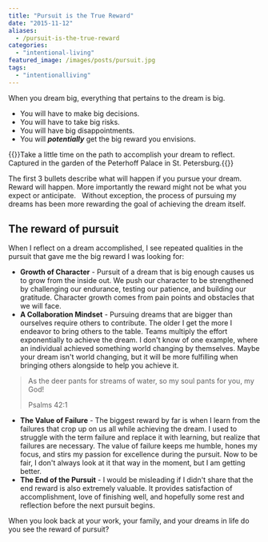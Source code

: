```yaml
---
title: "Pursuit is the True Reward"
date: "2015-11-12"
aliases:
  - /pursuit-is-the-true-reward
categories: 
  - "intentional-living"
featured_image: /images/posts/pursuit.jpg
tags: 
  - "intentionalliving"
---
```


When you dream big, everything that pertains to the dream is big.

- You will have to make big decisions.
- You will have to take big risks.
- You will have big disappointments.
- You will **_potentially_** get the big reward you envisions.

{{<featuredimage class="inline-feature-image">}}Take a little time on the path to accomplish your dream to reflect.  Captured in the garden of the Peterhoff Palace in St. Petersburg.{{</featuredimage>}}

The first 3 bullets describe what will happen if you pursue your dream. Reward will happen. More importantly the reward might not be what you expect or anticipate.   Without exception, the process of pursuing my dreams has been more rewarding the goal of achieving the dream itself.

## The reward of pursuit

When I reflect on a dream accomplished, I see repeated qualities in the pursuit that gave me the big reward I was looking for:

- **Growth of Character** - Pursuit of a dream that is big enough causes us to grow from the inside out. We push our character to be strengthened by challenging our endurance, testing our patience, and building our gratitude. Character growth comes from pain points and obstacles that we will face.
- **A Collaboration Mindset** - Pursuing dreams that are bigger than ourselves require others to contribute. The older I get the more I endeavor to bring others to the table. Teams multiply the effort exponentially to achieve the dream. I don't know of one example, where an individual achieved something world changing by themselves. Maybe your dream isn't world changing, but it will be more fulfilling when bringing others alongside to help you achieve it.

> As the deer pants for streams of water, so my soul pants for you, my God!
>
> Psalms 42:1


- **The Value of Failure** - The biggest reward by far is when I learn from the failures that crop up on us all while achieving the dream. I used to struggle with the term failure and replace it with learning, but realize that failures are necessary. The value of failure keeps me humble, hones my focus, and stirs my passion for excellence during the pursuit. Now to be fair, I don't always look at it that way in the moment, but I am getting better.
- **The End of the Pursuit** - I would be misleading if I didn't share that the end reward is also extremely valuable. It provides satisfaction of accomplishment, love of finishing well, and hopefully some rest and reflection before the next pursuit begins.

When you look back at your work, your family, and your dreams in life do you see the reward of pursuit?
